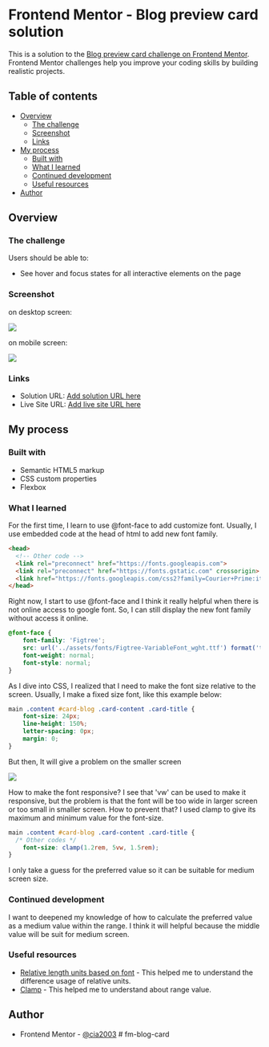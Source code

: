 # Frontend Mentor - Blog preview card solution

This is a solution to the [Blog preview card challenge on Frontend Mentor](https://www.frontendmentor.io/challenges/blog-preview-card-ckPaj01IcS). Frontend Mentor challenges help you improve your coding skills by building realistic projects. 

## Table of contents

- [Overview](#overview)
  - [The challenge](#the-challenge)
  - [Screenshot](#screenshot)
  - [Links](#links)
- [My process](#my-process)
  - [Built with](#built-with)
  - [What I learned](#what-i-learned)
  - [Continued development](#continued-development)
  - [Useful resources](#useful-resources)
- [Author](#author)

## Overview

### The challenge

Users should be able to:

- See hover and focus states for all interactive elements on the page

### Screenshot

on desktop screen:

![](/screenshots/desktop-ss.png)

on mobile screen:

![](/screenshots/mobile-ss.png)

### Links

- Solution URL: [Add solution URL here](https://your-solution-url.com)
- Live Site URL: [Add live site URL here](https://your-live-site-url.com)

## My process

### Built with

- Semantic HTML5 markup
- CSS custom properties
- Flexbox

### What I learned
For the first time, I learn to use @font-face to add customize font. Usually, I use embedded code at the head of html to add new font family. 

```html
<head>
  <!-- Other code -->
  <link rel="preconnect" href="https://fonts.googleapis.com">
  <link rel="preconnect" href="https://fonts.gstatic.com" crossorigin>
  <link href="https://fonts.googleapis.com/css2?family=Courier+Prime:ital,wght@0,400;0,700;1,400;1,700&family=Figtree:ital,wght@0,300..900;1,300..900&family=Outfit:wght@100..900&family=Quicksand:wght@300..700&family=Roboto:ital,wght@0,100..900;1,100..900&display=swap" rel="stylesheet">
</head>
```

Right now, I start to use @font-face and I think it really helpful when there is not online access to google font. So, I can still display the new font family without access it online.

```css
@font-face {
    font-family: 'Figtree';
    src: url('../assets/fonts/Figtree-VariableFont_wght.ttf') format('truetype');
    font-weight: normal;
    font-style: normal;
}
```

As I dive into CSS, I realized that I need to make the font size relative to the screen. Usually, I make a fixed size font, like this example below:

```css
main .content #card-blog .card-content .card-title {
    font-size: 24px;
    line-height: 150%;
    letter-spacing: 0px;
    margin: 0;
}
```
But then, It will give a problem on the smaller screen 

![](/screenshots/title-breakword.png)

How to make the font responsive? I see that 'vw' can be used to make it responsive, but the problem is that the font will be too wide in larger screen or too small in smaller screen. How to prevent that? I used clamp to give its maximum and minimum value for the font-size.

```css
main .content #card-blog .card-content .card-title {
  /* Other codes */
    font-size: clamp(1.2rem, 5vw, 1.5rem);
}
```
I only take a guess for the preferred value so it can be suitable for medium screen size.

### Continued development

I want to deepened my knowledge of how to calculate the preferred value as a medium value within the range. I think it will helpful because the middle value will be suit for medium screen.

### Useful resources

- [Relative length units based on font](https://developer.mozilla.org/en-US/docs/Web/CSS/length#relative_length_units_based_on_font) - This helped me to understand the difference usage of relative units.
- [Clamp](https://developer.mozilla.org/en-US/docs/Web/CSS/clamp) - This helped me to understand about range value.

## Author

- Frontend Mentor - [@cia2003](https://www.frontendmentor.io/profile/cia2003)
#   f m - b l o g - c a r d  
 